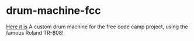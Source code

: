 # drum-machine-fcc
[Here it is](https://amoores1.github.io/drum-machine-fcc/)
A custom drum machine for the free code camp project, using the famous Roland TR-808!
